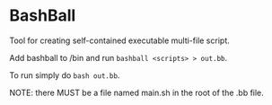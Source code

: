 # BashBall
Tool for creating self-contained executable multi-file script.

Add bashball to /bin and run `bashball <scripts> > out.bb`.

To run simply do `bash out.bb`.

NOTE: there MUST be a file named main.sh in the root of the .bb file.
